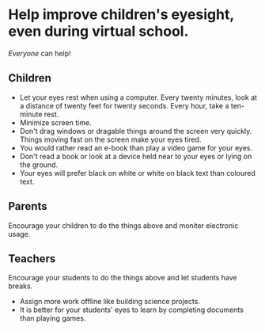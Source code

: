# Help improve children's eyesight, even during virtual school.

*Everyone* can help!

## Children

- Let your eyes rest when using a computer. Every twenty minutes, look at a distance of twenty feet for twenty seconds. Every hour, take a ten-minute rest.
- Minimize screen time.
- Don't drag windows or dragable things around the screen very quickly. Things moving fast on the screen make your eyes tired.
- You would rather read an e-book than play a video game for your eyes.
- Don't read a book or look at a device held near to your eyes or lying on the ground.
- Your eyes will prefer black on white or white on black text than coloured text.

## Parents

Encourage your children to do the things above and moniter electronic usage.

## Teachers

Encourage your students to do the things above and let students have breaks.

- Assign more work offline like building science projects.
- It is better for your students' eyes to learn by completing documents than playing games.

